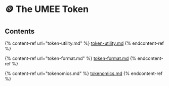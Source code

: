 # 🪙 The UMEE Token

## Contents

{% content-ref url="token-utility.md" %}
[token-utility.md](token-utility.md)
{% endcontent-ref %}

{% content-ref url="token-format.md" %}
[token-format.md](token-format.md)
{% endcontent-ref %}

{% content-ref url="tokenomics.md" %}
[tokenomics.md](tokenomics.md)
{% endcontent-ref %}
